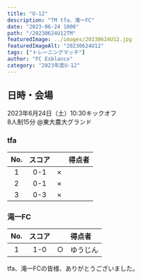 ```yaml
---
title: "U-12"
description: "TM tfa、滝一FC"
date: "2023-06-24 1000"
path: "/20230624U12TM"
featuredImage: ../images/20230624U12.jpg
featuredImageAlt: "20230624U12"
tags: ["トレーニングマッチ"]
author: "FC Esblanco"
category: "2023年度U-12"
---
```


## 日時・会場

2023年6月24日（土）10:30キックオフ  
8人制15分
@東大農大グランド


### tfa

| No.| スコア |   | 得点者  |
|:--:|:------:|:-:|:--------|
| 1  | 0-1 | × ||
| 2  | 0-1 | × ||
| 3  | 0-3 | × ||

### 滝一FC

| No.| スコア |   | 得点者  |
|:--:|:------:|:-:|:--------|
| 1  | 1-0 | ○ |ゆうじん|

tfa、滝一FCの皆様、ありがとうございました。